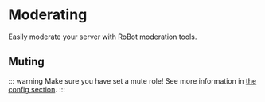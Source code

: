 # Moderating
Easily moderate your server with RoBot moderation tools.
## Muting
::: warning
Make sure you have set a mute role! See more information in [the config section](/guide/core-setup/#mute-role/).
:::